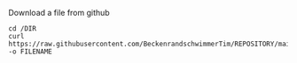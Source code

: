 Download a file from github
```
cd /DIR
curl https://raw.githubusercontent.com/BeckenrandschwimmerTim/REPOSITORY/main/FILENAME -o FILENAME
```
